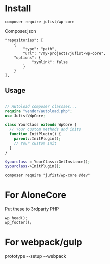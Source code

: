 # Install 

`composer require jufist/wp-core`

Composer.json
```
"repositories": [
    {
        "type": "path",
        "url": "/my-projects/jufist-wp-core",
	"options": {
            "symlink": false
        }
    }
],
```


## Usage

```php

// Autoload composer classses...
require "vendor/autoload.php";
use Jufist\WpCore;

class YourClass extends WpCore {
  // Your custom methods and inits
  function InitPlugin() {
    parent::InitPlugin();
    // Your custom init
  }
}

$yourclass = YourClass::GetInstance();
$yourclass->InitPlugin();


```
```composer
composer require "jufist/wp-core @dev"
```

# For AloneCore

Put these to 3rdparty PHP

```
wp_head();
wp_footer();
```

# For webpack/gulp
prototype --setup --webpack
